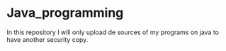# Java_programming
In this repository I will only upload de sources of my programs on java to have another security copy.

